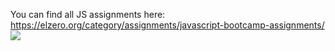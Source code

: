 You can find all JS assignments here:
https://elzero.org/category/assignments/javascript-bootcamp-assignments/
<img src = "https://giphy.com/gifs/code-developer-javascript-SvFocn0wNMx0iv2rYz" >

